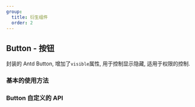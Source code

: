 ```yaml
---
group:
  title: 衍生组件
  order: 2
---
```


## Button - 按钮

封装的 Antd Button, 增加了`visible`属性, 用于控制显示隐藏, 适用于权限的控制.

### 基本的使用方法

<code src="./basic/index.tsx"></code>

### Button 自定义的 API

<API exports='["Self"]' hideTitle src="../../../src/Button/index.tsx"></API>
